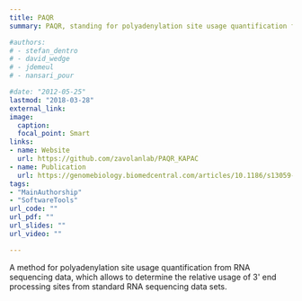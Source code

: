 ```yaml
---
title: PAQR
summary: PAQR, standing for polyadenylation site usage quantification from RNA sequencing data, allows to quantify 3' end usage from standard RNA sequencing libraries. 

#authors:
# - stefan_dentro
# - david_wedge
# - jdemeul
# - nansari_pour

#date: "2012-05-25"
lastmod: "2018-03-28"
external_link: 
image:
  caption: 
  focal_point: Smart
links:
- name: Website
  url: https://github.com/zavolanlab/PAQR_KAPAC
- name: Publication
  url: https://genomebiology.biomedcentral.com/articles/10.1186/s13059-018-1415-3
tags:
- "MainAuthorship"
- "SoftwareTools"
url_code: ""
url_pdf: ""
url_slides: ""
url_video: ""

---
```


A method for polyadenylation site usage quantification from RNA sequencing data, which allows to determine the relative usage of 3' end processing sites from standard RNA sequencing data sets.

